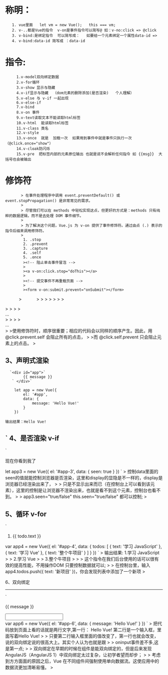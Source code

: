称明：
==================
       1. vue里面   let vm = new Vue();   this === vm;
       2. v-..都是Vue的指令  v-on是事件指令可以简写@ 如：v-no:click => @click
       3. v-bind:是绑定指令  可以简写成：   如要给一个元素绑定一个属性data-id =>
       4. v-bind:data-id 简写成 ：data-id

指令:  
====================
         1.v-model双向绑定数据
         2.v-for循环
         3.v-show 显示与隐藏
         4.v-if显示与隐藏  （dom元素的删除添加(是否渲染)   个人理解）
         5.v-else 与 v-if 一起出现
         6.v-else-if
         7.v-bind
         8.v-on 事件
         9.v-text读取文本不能读取html标签
         10.v-html  能读取html标签
         11.v-class 类名
         12.v-style
         13.v-once  就是  加载一次  如果用到事件中就是事件只执行一次（@click.once="show"）
         14.v-cloak防闪烁
         15.v-pre  把标签内部的元素原位输出 也就是说不会解析任何指令 如 {{msg}}  大括号也会被输出

修饰符  
=====================
           > 在事件处理程序中调用 event.preventDefault() 或 event.stopPropagation() 是非常常见的需求。
           >
           > 尽管我们可以在 methods 中轻松实现这点，但更好的方式是：methods 只有纯粹的数据逻辑，而不是去处理 DOM 事件细节。
           >
           > 为了解决这个问题，Vue.js 为 v-on 提供了事件修饰符。通过由点 (.) 表示的指令后缀来调用修饰符。
           >
            1. .stop
            2. .prevent
            3. .capture
            4. .self
            5. .once
            ><!-- 阻止单击事件冒泡 -->
            >
            ><a v-on:click.stop="doThis"></a>
            >
            ><!-- 提交事件不再重载页面 -->
            >
            ><form v-on:submit.prevent="onSubmit"></form>
            >
            ><!-- 修饰符可以串联 -->
            >
            ><a v-on:click.stop.prevent="doThat"></a>
            >
            ><!-- 只有修饰符 -->
            >
            ><form v-on:submit.prevent></form>
            >
            ><!-- 添加事件侦听器时使用事件捕获模式 -->
            >
            ><div v-on:click.capture="doThis">...</div>
            >
            ><!-- 只当事件在该元素本身 (比如不是子元素) 触发时触发回调 -->
            >
            ><div v-on:click.self="doThat">...</div>
            >
            >使用修饰符时，顺序很重要；相应的代码会以同样的顺序产生。因此，用 @click.prevent.self 会阻止所有的点击，
            >
            >而 @click.self.prevent 只会阻止元素上的点击。
            >

3、声明式渲染
--------------------
      `<div id="app">`
            {{ message }}
       ` </div>`

        let app = new Vue({
            el: '#app',
            data: {
                message: 'Hello Vue!'
            }
        })
       
    输出结果：Hello Vue!
`
4、是否渲染 v-if
--------------------
`
<div id="app-3">
  <p v-if="seen">现在你看到我了</p>
</div>
let app3 = new Vue({
  el: '#app-3',
  data: {
    seen: true
  }
})
`
> 控制data里面的seen的值就能控制浏览器是否渲染，这里和display的显隐是不一样的，display是浏览器已经渲染出来了，
>
> 只是不显示出来而已（在控制台上可以看到该元素），这里的控制是让浏览器不渲染出来，也就是看不到这个元素，控制台也看不到。
>
> app3.seen="true/false"   this.seen="true/false"  都可以控制;
>

5、循环 v-for
---------------------
`
<div id="app-4">
  <ol>
    <li v-for="todo in todos">
      {{ todo.text }}
    </li>
  </ol>
</div>
var app4 = new Vue({
  el: '#app-4',
  data: {
    todos: [
      { text: '学习 JavaScript' },
      { text: '学习 Vue' },
      { text: '整个牛项目' }
    ]
  }
})
`
  > 输出结果: 1.学习 JavaScript
  >
  >       2.学习 Vue
  >
  >       3.整个牛项目
  >
  >
  >  这个指令在我们后台使用的话可以很有效的提高性能，不用操作DOM 只要控制数据就可以;
  >
  >  在控制台里，输入 app4.todos.push({ text: '新项目' })，你会发现列表中添加了一个新项
  >
  
6、双向绑定

------------------
`
<div id="app-6">
  <p>{{ message }}</p>
  <input v-model="message">
</div>
var app6 = new Vue({
  el: '#app-6',
  data: {
    message: 'Hello Vue!'
  }
})
`
> 把代码放到页面上看的话就是两行文字,第一行： Hello Vue!  第二行是一个输入框，里面写着Hello Vue!
>
> 只要第二行输入框里面的值改变了，第一行也就会改变，说的双向绑定说的很高大上。其实个人认为也就是跟
>
> oninput事件差不多,这是第一点;
>
> 双向绑定在早期的时候在组件是能双向绑定的，但是后来发现AngularJS（AngularJS 1）中双向绑定太过复杂，让初学者望而却步；
>
> 考虑到方方面面的原因之后，Vue 在不同组件间强制使用单向数据流。这使应用中的数据流更加清晰易懂。
>

